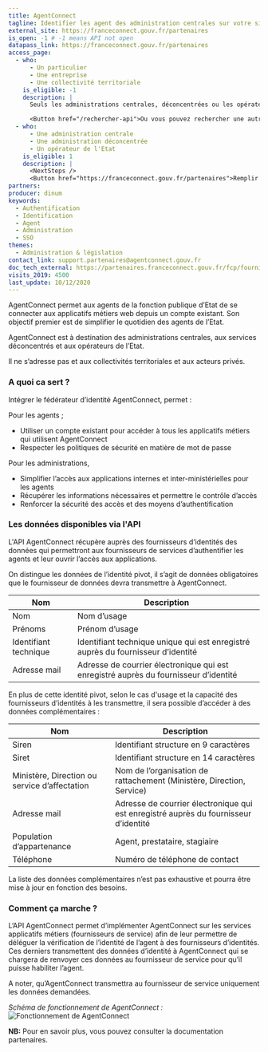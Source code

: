 ```yaml
---
title: AgentConnect
tagline: Identifier les agent des administration centrales sur votre site internet et accéder à certaines données d'identité certifiées
external_site: https://franceconnect.gouv.fr/partenaires
is_open: -1 # -1 means API not open
datapass_link: https://franceconnect.gouv.fr/partenaires
access_page:
  - who:
      - Un particulier
      - Une entreprise
      - Une collectivité territoriale
    is_eligible: -1
    description: |
      Seuls les administrations centrales, déconcentrées ou les opérateurs de l’Etat sont autorisés à accéder à l’API.

      <Button href="/rechercher-api">Ou vous pouvez rechercher une autre API</Button>
  - who:
      - Une administration centrale
      - Une administration déconcentrée
      - Un opérateur de l'Etat
    is_eligible: 1
    description: |
      <NextSteps />
      <Button href="https://franceconnect.gouv.fr/partenaires">Remplir une demande</Button>
partners:
producer: dinum
keywords:
  - Authentification
  - Identification
  - Agent
  - Administration
  - SSO
themes:
  - Administration & législation
contact_link: support.partenaires@agentconnect.gouv.fr
doc_tech_external: https://partenaires.franceconnect.gouv.fr/fcp/fournisseur-service
visits_2019: 4500
last_update: 10/12/2020
---
```


AgentConnect permet aux agents de la fonction publique d’Etat de se connecter aux applicatifs métiers web depuis un compte existant. Son objectif premier est de simplifier le quotidien des agents de l’Etat.

AgentConnect est à destination des administrations centrales, aux services déconcentrés et aux opérateurs de l’Etat.

Il ne s’adresse pas et aux collectivités territoriales et aux acteurs privés.

### A quoi ca sert ?

Intégrer le fédérateur d’identité AgentConnect, permet :

Pour les agents ;

- Utiliser un compte existant pour accéder à tous les applicatifs métiers qui utilisent AgentConnect
- Respecter les politiques de sécurité en matière de mot de passe

Pour les administrations,

- Simplifier l’accès aux applications internes et inter-ministérielles pour les agents
- Récupérer les informations nécessaires et permettre le contrôle d’accès
- Renforcer la sécurité des accès et des moyens d’authentification

### Les données disponibles via l'API

L'API AgentConnect récupère auprès des fournisseurs d’identités des données qui permettront aux fournisseurs de services d’authentifier les agents et leur ouvrir l’accès aux applications.

On distingue les données de l’identité pivot, il s’agit de données obligatoires que le fournisseur de données devra transmettre à AgentConnect.

| Nom                   | Description                                                                          |
| --------------------- | ------------------------------------------------------------------------------------ |
| Nom                   | Nom d’usage                                                                          |
| Prénoms               | Prénom d’usage                                                                       |
| Identifiant technique | Identifiant technique unique qui est enregistré auprès du fournisseur d’identité     |
| Adresse mail          | Adresse de courrier électronique qui est enregistré auprès du fournisseur d’identité |

En plus de cette identité pivot, selon le cas d'usage et la capacité des fournisseurs d’identités à les transmettre, il sera possible d’accéder à des données complémentaires :

| Nom                                           | Description                                                                          |
| --------------------------------------------- | ------------------------------------------------------------------------------------ |
| Siren                                         | Identifiant structure en 9 caractères                                                |
| Siret                                         | Identifiant structure en 14 caractères                                               |
| Ministère, Direction ou service d’affectation | Nom de l’organisation de rattachement (Ministère, Direction, Service)                |
| Adresse mail                                  | Adresse de courrier électronique qui est enregistré auprès du fournisseur d’identité |
| Population d’appartenance                     | Agent, prestataire, stagiaire                                                        |
| Téléphone                                     | Numéro de téléphone de contact                                                       |

La liste des données complémentaires n’est pas exhaustive et pourra être mise à jour en fonction des besoins.

### Comment ça marche ?

L‘API AgentConnect permet d’implémenter AgentConnect sur les services applicatifs métiers (fournisseurs de service) afin de leur permettre de déléguer la vérification de l’identité de l’agent à des fournisseurs d’identités.
Ces derniers transmettent des données d’identité à AgentConnect qui se chargera de renvoyer ces données au fournisseur de service pour qu’il puisse habiliter l’agent.

A noter, qu’AgentConnect transmettra au fournisseur de service uniquement les données demandées.

_Schéma de fonctionnement de AgentConnect :_
![Fonctionnement de AgentConnect](/images/divers/agentConnect.png)

**NB:** Pour en savoir plus, vous pouvez consulter la <External href="https://partenaires.franceconnect.gouv.fr/documentation">documentation partenaires</External>.
